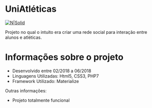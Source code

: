 # UniAtléticas

[![N|Solid](http://phpmyring.sourceforge.net/php.png)](https://php.net)

Projeto no qual o intuito era criar uma rede social para interação entre alunos e atléticas.

# Informações sobre o projeto

  - Desenvolvido entre 02/2018 a 06/2018
  - Linguagens Utilizadas: Html5, CSS3, PHP7
  - Framework Utilizado: Materialize


Outras informações:
  - Projeto totalmente funcional
